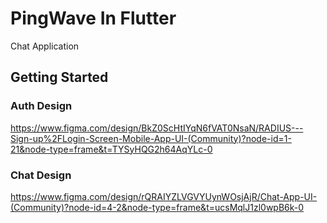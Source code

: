 # PingWave In Flutter

Chat Application

## Getting Started
  ### Auth Design
  https://www.figma.com/design/BkZ0ScHtIYqN6fVAT0NsaN/RADIUS---Sign-up%2FLogin-Screen-Mobile-App-UI-(Community)?node-id=1-21&node-type=frame&t=TYSyHQG2h64AqYLc-0

  ### Chat Design
  https://www.figma.com/design/rQRAIYZLVGVYUynWOsjAjR/Chat-App-UI-(Community)?node-id=4-2&node-type=frame&t=ucsMqlJ1zl0wpB6k-0

